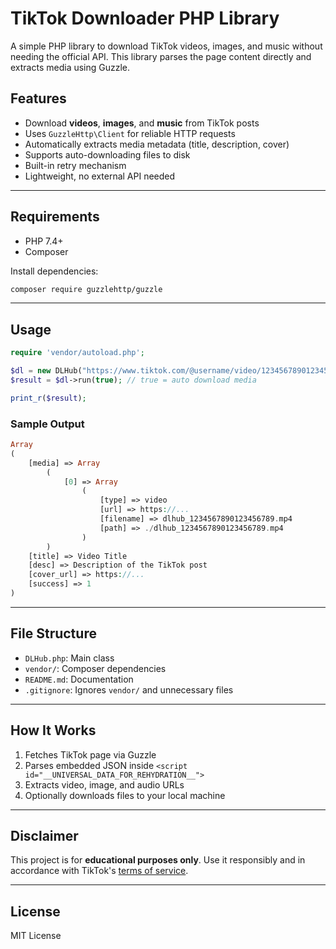 # TikTok Downloader PHP Library

A simple PHP library to download TikTok videos, images, and music without needing the official API. This library parses the page content directly and extracts media using Guzzle.

## Features

- Download **videos**, **images**, and **music** from TikTok posts
- Uses `GuzzleHttp\Client` for reliable HTTP requests
- Automatically extracts media metadata (title, description, cover)
- Supports auto-downloading files to disk
- Built-in retry mechanism
- Lightweight, no external API needed

---

## Requirements

- PHP 7.4+
- Composer

Install dependencies:

```bash
composer require guzzlehttp/guzzle
````

---

## Usage

```php
require 'vendor/autoload.php';

$dl = new DLHub("https://www.tiktok.com/@username/video/1234567890123456789");
$result = $dl->run(true); // true = auto download media

print_r($result);
```

### Sample Output

```php
Array
(
    [media] => Array
        (
            [0] => Array
                (
                    [type] => video
                    [url] => https://...
                    [filename] => dlhub_1234567890123456789.mp4
                    [path] => ./dlhub_1234567890123456789.mp4
                )
        )
    [title] => Video Title
    [desc] => Description of the TikTok post
    [cover_url] => https://...
    [success] => 1
)
```

---

## File Structure

* `DLHub.php`: Main class
* `vendor/`: Composer dependencies
* `README.md`: Documentation
* `.gitignore`: Ignores `vendor/` and unnecessary files

---

## How It Works

1. Fetches TikTok page via Guzzle
2. Parses embedded JSON inside `<script id="__UNIVERSAL_DATA_FOR_REHYDRATION__">`
3. Extracts video, image, and audio URLs
4. Optionally downloads files to your local machine

---

## Disclaimer

This project is for **educational purposes only**. Use it responsibly and in accordance with TikTok's [terms of service](https://www.tiktok.com/legal/terms-of-service).

---

## License

MIT License